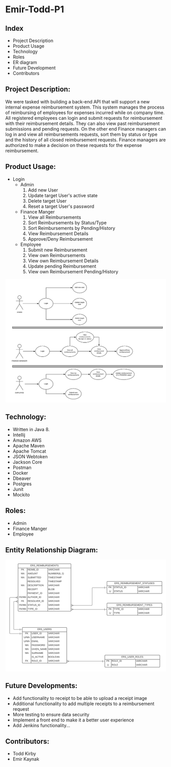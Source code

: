 # Emir-Todd-P1

## Index
- Project Description <br/>
- Product Usage <br/>
- Technology  <br/>
- Roles <br/>
- ER diagram <br/>
- Future Development <br/>
- Contributors <br/>

## Project Description:
 We were tasked with building a back-end API that will support a new internal expense reimbursement system.
This system manages the process of reimbursing of employees for expenses incurred while on company time. 
All registered employees can login and submit requests for reimbursement with their reimbursement details. 
They can also view past reimbursement submissions and pending requests. On the other end Finance managers 
can log in and view all reimbursements requests, sort them by status or type and the history of all closed 
reimbursement requests. Finance managers are authorized to make a decision on these requests for the expense reimbursement.


## Product Usage:
- Login <br/>
  - Admin <br/>
    1. Add new User <br/>
    2. Update target User's active state <br/>
    3. Delete target User <br/>
    4. Reset a target User's password 
  - Finance Manger <br/>
    1. View all Reimbursements <br/>
    2. Sort Reimbursements by Status/Type <br/>
    3. Sort Reimbursements by Pending/History <br/>
    4. View Reimbursement Details <br/>
    5. Approve/Deny Reimbursement <br/>
  - Employee <br/>
    1. Submit new Reimbursement <br/>
    2. View own Reimbursements <br/>
    3. View own Reimbursement Details <br/>
    4. Update pending Reimbursement <br/>
    5. View own Reimbursement Pending/History

![System Use Case Diagrams](https://raw.githubusercontent.com/220207-java-enterprise/assignments/main/foundations-project/imgs/ERS%20Use%20Case%20Diagram.png)

## Technology:
- Written in Java 8. <br/>
- Intellij <br/>
- Amazon AWS <br/>
- Apache Maven <br/>
- Apache Tomcat <br/>
- JSON Webtoken <br/>
- Jackson Core <br/>
- Postman <br/>
- Docker <br/>
- Dbeaver <br/>
- Postgres <br/>
- Junit <br/>
- Mockito


## Roles:
- Admin <br/>
- Finance Manger <br/>
- Employee


## Entity Relationship Diagram:
![Relational Model](https://github.com/220207-java-enterprise/assignments/blob/main/foundations-project/imgs/ERS%20Relational%20Model.png)



## Future Developments:
-  Add functionality to receipt to be able to upload a receipt image
- Additional functionality to add multiple receipts to a reimbursement request
- More testing to ensure data security
- Implement a front end to make it a better user experience
- Add Jenkins functionality...

## Contributors:
- Todd Kirby
- Emir Kaynak

